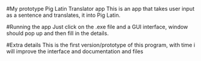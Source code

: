 #My prototype Pig Latin Translator app
This is an app that takes user input as a sentence and translates,
it into Pig Latin.

#Running the app
Just click on the .exe file and a GUI interface,
window should pop up and then fill in the details.

#Extra details
This is the first version/prototype of this program,
with time i will improve the interface and documentation and files
